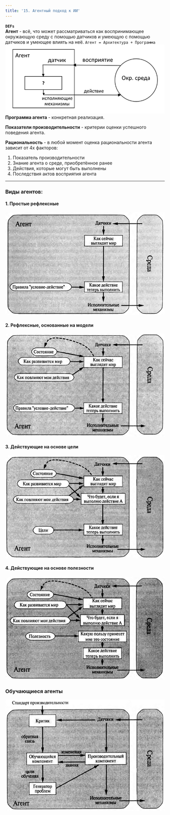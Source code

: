 ```yaml
---
title: '15. Агентный подход к ИИ'
---
```


**`DEFs`**  
**Агент** - всё, что может рассматриваться как воспринимающее окружающую среду с помощью датчиков и умеющую с помощью датчиков и умеющее влиять на неё. `Агент = Архитектура + Программа`
![paint skillz over 9000](agent-sch.png)
**Программа агента** - конкретная реализация.

**Показатели производительности** - критерии оценки успешного поведения агента.

**Рациональность** - в любой момент оценка рациональности агента зависит от 4х факторов:
1. Показатель производительности
2. Знание агента о среде, приобретённое ранее
3. Действия, которые могут быть выполнены
4. Последствия актов восприятия агента
<hr />

### Виды агентов:

#### 1. Простые рефлексные
![](ag_t1.png)

#### 2. Рефлексные, основанные на модели
![](ag_t2.png)

#### 3. Действующие на основе цели
![](ag_t3.png)

#### 4. Действующие на основе полезности
![](ag_t4.png)

### Обучающиеся агенты
![](ag-learn.png)
